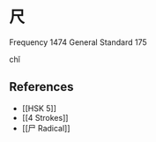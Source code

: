 # 尺
Frequency 1474
General Standard 175

chǐ


## References
- [[HSK 5]]
- [[4 Strokes]]
- [[尸 Radical]]